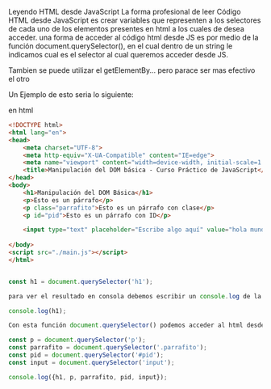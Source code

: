Leyendo HTML desde JavaScript
La forma profesional de leer Código HTML desde JavaScript es crear variables que representen a los selectores de cada uno de los elementos presentes en html a los cuales de desea acceder. una forma de acceder al código html desde JS es por medio de la función document.querySelector(), en el cual dentro de un string le indicamos cual es el selector al cual queremos acceder desde JS.

Tambien se puede utilizar el getElementBy... pero parace ser mas efectivo el otro

Un Ejemplo de esto seria lo siguiente:


en html

```html
<!DOCTYPE html>
<html lang="en">
<head>
    <meta charset="UTF-8">
    <meta http-equiv="X-UA-Compatible" content="IE=edge">
    <meta name="viewport" content="width=device-width, initial-scale=1.0">
    <title>Manipulación del DOM básica - Curso Práctico de JavaScript</title>
</head>
<body>
    <h1>Manipulación del DOM Básica</h1>
    <p>Esto es un párrafo</p>
    <p class="parrafito">Esto es un párrafo con clase</p>
    <p id="pid">Esto es un párrafo con ID</p>

    <input type="text" placeholder="Escribe algo aquí" value="hola mundo">
    
</body>
<script src="./main.js"></script>
</html>
```


```js 

const h1 = document.querySelector('h1');

para ver el resultado en consola debemos escribir un console.log de la siguiente manera:

console.log(h1);

Con esta función document.querySelector() podemos acceder al html desde su etiqueta, clase o id.

const p = document.querySelector('p');
const parrafito = document.querySelector('.parrafito');
const pid = document.querySelector('#pid');
const input = document.querySelector('input');

console.log({h1, p, parrafito, pid, input});

``` 